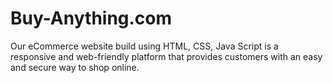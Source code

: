 # Buy-Anything.com

Our eCommerce website build using HTML, CSS, Java
Script is a responsive and web-friendly platform that 
provides customers with an easy and secure way to shop 
online.
